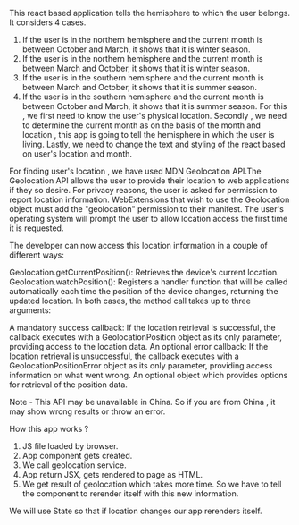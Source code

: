 This react based application tells the hemisphere to which the user belongs. 
It considers 4 cases.
1. If the user is in the northern hemisphere and the current month is between October and March, it shows that it is winter season.
2. If the user is in the northern hemisphere and the current month is between March and October, it shows that it is winter season.
3. If the user is in the southern hemisphere and the current month is between March and October, it shows that it is summer season.
4. If the user is in the southern hemisphere and the current month is between October and March, it shows that it is summer season.
For this , we first need to know the user's physical location.
Secondly , we need to determine the current month as on the basis of the month and location , this app is going to tell the hemisphere in which the user is living.
Lastly, we need to change the text and styling of the react based on user's location and month.

For finding user's location , we have used MDN Geolocation API.The Geolocation API allows the user to provide their location to web applications if they so desire. For privacy reasons, the user is asked for permission to report location information.
WebExtensions that wish to use the Geolocation object must add the "geolocation" permission to their manifest. The user's operating system will prompt the user to allow location access the first time it is requested.

The developer can now access this location information in a couple of different ways:

Geolocation.getCurrentPosition(): Retrieves the device's current location.
Geolocation.watchPosition(): Registers a handler function that will be called automatically each time the position of the device changes, returning the updated location.
In both cases, the method call takes up to three arguments:

A mandatory success callback: If the location retrieval is successful, the callback executes with a GeolocationPosition object as its only parameter, providing access to the location data.
An optional error callback: If the location retrieval is unsuccessful, the callback executes with a GeolocationPositionError object as its only parameter, providing access information on what went wrong.
An optional object which provides options for retrieval of the position data.

Note - This API may be unavailable in China. So if you are from China , it may show wrong results or throw an error.

How this app works ?
1. JS file loaded by browser.
2. App component gets created.
3. We call geolocation service.
4. App return JSX, gets rendered to page as HTML.
5. We get result of geolocation which takes more time. So we have to tell the component to rerender itself with this new information.

We will use State so that if location changes our app rerenders itself.
